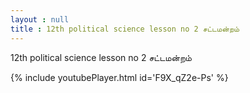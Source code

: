 ```yaml
---
layout : null
title : 12th political science lesson no 2 சட்டமன்றம்
---
```


12th political science lesson no 2 சட்டமன்றம்



{% include youtubePlayer.html id='F9X_qZ2e-Ps' %}
